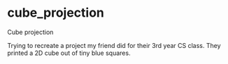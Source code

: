 # cube_projection
Cube projection

Trying to recreate a project my friend did for their 3rd year CS class. They printed a 2D cube out of tiny blue squares.
